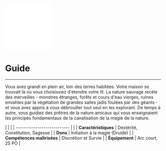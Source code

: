 <div class="icon-container">
  <img src="_media/historiques/guide.png" alt="Guide" class="icon-title" data-no-zoom />

# Guide <!-- {docsify-ignore} -->

</div>

---

<div class="texte-intro">
  <p>Vous avez grandi en plein air, loin des terres habitées. Votre maison se trouvait là où vous choisissiez d'étendre votre lit. La nature sauvage recèle des merveilles - monstres étranges, forêts et cours d'eau vierges, ruines envahies par la végétation de grandes salles jadis foulées par des géants - et vous avez appris à vous débrouiller tout seul en les explorant. De temps à autre, vous guidiez des prêtres de la nature amicaux qui vous enseignaient les principes fondamentaux de la canalisation de la magie de la nature.</p>
</div>

| | |
| --------------------------- | |
| **Caractéristiques** | Dextérité, Constitution, Sagesse |
| **Dons** | Initiation à la magie (Druide) |
| **Compétences maîtrisées** | Discrétion et Survie |
| **Équipement** | Arc court, 25 PO |